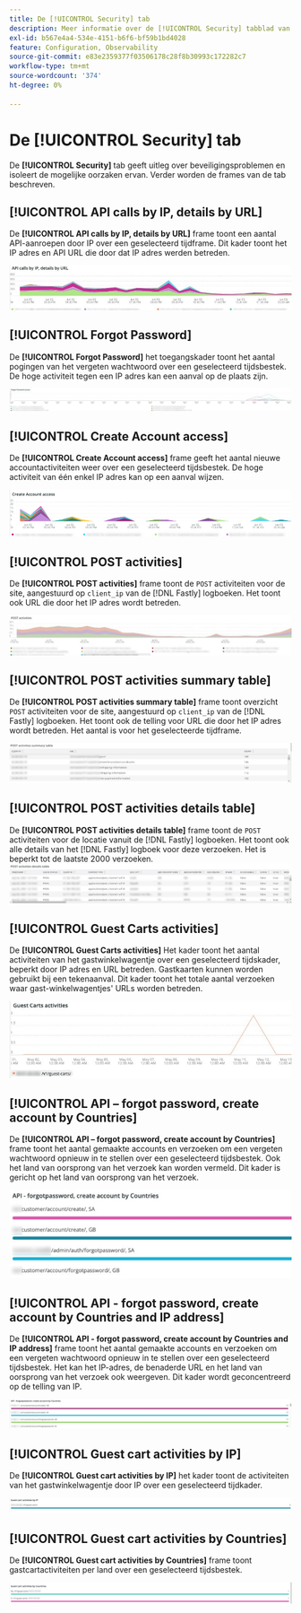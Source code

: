 ```yaml
---
title: De [!UICONTROL Security] tab
description: Meer informatie over de [!UICONTROL Security] tabblad van [!DNL Observation for Adobe Commerce].
exl-id: b567e4a4-534e-4151-b6f6-bf59b1bd4028
feature: Configuration, Observability
source-git-commit: e83e2359377f03506178c28f8b30993c172282c7
workflow-type: tm+mt
source-wordcount: '374'
ht-degree: 0%

---
```


# De [!UICONTROL Security] tab

De **[!UICONTROL Security]** tab geeft uitleg over beveiligingsproblemen en isoleert de mogelijke oorzaken ervan. Verder worden de frames van de tab beschreven.

## [!UICONTROL API calls by IP, details by URL]

De **[!UICONTROL API calls by IP, details by URL]** frame toont een aantal API-aanroepen door IP over een geselecteerd tijdframe. Dit kader toont het IP adres en API URL die door dat IP adres werden betreden.

![API-aanroepen door IP](../../assets/tools/observation-for-adobe-commerce/calls-by-ip.jpg)

## [!UICONTROL Forgot Password]

De **[!UICONTROL Forgot Password]** het toegangskader toont het aantal pogingen van het vergeten wachtwoord over een geselecteerd tijdsbestek. De hoge activiteit tegen een IP adres kan een aanval op de plaats zijn.

![Wachtwoord vergeten](../../assets/tools/observation-for-adobe-commerce/forgot-password.jpg)

## [!UICONTROL Create Account access]

De **[!UICONTROL Create Account access]** frame geeft het aantal nieuwe accountactiviteiten weer over een geselecteerd tijdsbestek. De hoge activiteit van één enkel IP adres kan op een aanval wijzen.

![create-account-access](../../assets/tools/observation-for-adobe-commerce/create-account-access.png)

## [!UICONTROL POST activities]

De **[!UICONTROL POST activities]** frame toont de `POST` activiteiten voor de site, aangestuurd op `client_ip` van de [!DNL Fastly] logboeken. Het toont ook URL die door het IP adres wordt betreden.

![POST](../../assets/tools/observation-for-adobe-commerce/POST-activities.jpg)

## [!UICONTROL POST activities summary table]

De **[!UICONTROL POST activities summary table]** frame toont overzicht `POST` activiteiten voor de site, aangestuurd op `client_ip` van de [!DNL Fastly] logboeken. Het toont ook de telling voor URL die door het IP adres wordt betreden. Het aantal is voor het geselecteerde tijdframe.

![POST-activiteiten-overzicht](../../assets/tools/observation-for-adobe-commerce/POST-activities-summary.jpg)

## [!UICONTROL POST activities details table]

De **[!UICONTROL POST activities details table]** frame toont de `POST` activiteiten voor de locatie vanuit de [!DNL Fastly] logboeken. Het toont ook alle details van het [!DNL Fastly] logboek voor deze verzoeken. Het is beperkt tot de laatste 2000 verzoeken.
![POST-activiteiten-details](../../assets/tools/observation-for-adobe-commerce/POST-activities-details.jpg)

## [!UICONTROL Guest Carts activities]

De **[!UICONTROL Guest Carts activities]** Het kader toont het aantal activiteiten van het gastwinkelwagentje over een geselecteerd tijdskader, beperkt door IP adres en URL betreden. Gastkaarten kunnen worden gebruikt bij een tekenaanval. Dit kader toont het totale aantal verzoeken waar gast-winkelwagentjes&#39; URLs worden betreden.

![gastwinkels](../../assets/tools/observation-for-adobe-commerce/guest-carts-activities.jpg)

## [!UICONTROL API – forgot password, create account by Countries]

De **[!UICONTROL API – forgot password, create account by Countries]** frame toont het aantal gemaakte accounts en verzoeken om een vergeten wachtwoord opnieuw in te stellen over een geselecteerd tijdsbestek. Ook het land van oorsprong van het verzoek kan worden vermeld. Dit kader is gericht op het land van oorsprong van het verzoek.

![api-vergeten-landen](../../assets/tools/observation-for-adobe-commerce/api-forgot-countries.jpg)

## [!UICONTROL API - forgot password, create account by Countries and IP address]

De **[!UICONTROL API - forgot password, create account by Countries and IP address]** frame toont het aantal gemaakte accounts en verzoeken om een vergeten wachtwoord opnieuw in te stellen over een geselecteerd tijdsbestek. Het kan het IP-adres, de benaderde URL en het land van oorsprong van het verzoek ook weergeven. Dit kader wordt geconcentreerd op de telling van IP.

![api-vergeten-countries-ip](../../assets/tools/observation-for-adobe-commerce/api-forgot-countries-ip.png)

## [!UICONTROL Guest cart activities by IP]

De **[!UICONTROL Guest cart activities by IP]** het kader toont de activiteiten van het gastwinkelwagentje door IP over een geselecteerd tijdkader.

![gast-cart-ip](../../assets/tools/observation-for-adobe-commerce/guest-cart-ip.png)

## [!UICONTROL Guest cart activities by Countries]

De **[!UICONTROL Guest cart activities by Countries]** frame toont gastcartactiviteiten per land over een geselecteerd tijdsbestek.

![gastland](../../assets/tools/observation-for-adobe-commerce/guest-cart-country.png)
